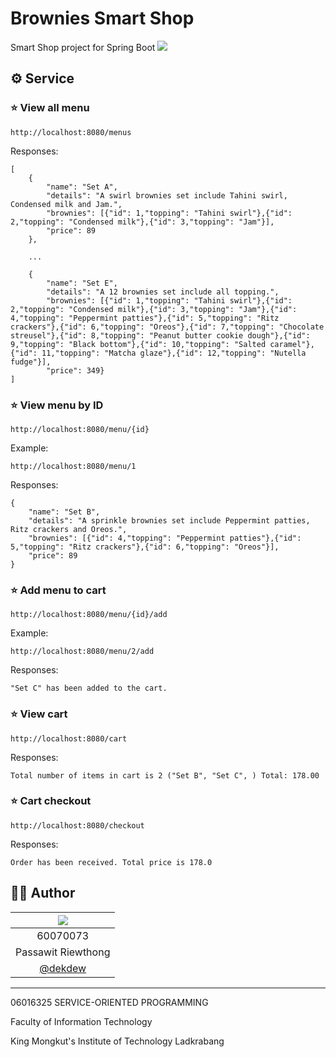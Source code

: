 
# Brownies Smart Shop
Smart Shop project for Spring Boot
![](https://user-images.githubusercontent.com/32861458/64203290-4a2b4000-cebd-11e9-8fe8-b626b2b58d9d.jpg)


## ⚙️ Service

### ⭐ View all menu

    http://localhost:8080/menus

Responses:

    [
	    {
		    "name": "Set A",
		    "details": "A swirl brownies set include Tahini swirl, Condensed milk and Jam.",
		    "brownies": [{"id": 1,"topping": "Tahini swirl"},{"id": 2,"topping": "Condensed milk"},{"id": 3,"topping": "Jam"}],
		    "price": 89
	    },
	    
	    ...
	    
	    {
		    "name": "Set E",
		    "details": "A 12 brownies set include all topping.",
		    "brownies": [{"id": 1,"topping": "Tahini swirl"},{"id": 2,"topping": "Condensed milk"},{"id": 3,"topping": "Jam"},{"id": 4,"topping": "Peppermint patties"},{"id": 5,"topping": "Ritz crackers"},{"id": 6,"topping": "Oreos"},{"id": 7,"topping": "Chocolate streusel"},{"id": 8,"topping": "Peanut butter cookie dough"},{"id": 9,"topping": "Black bottom"},{"id": 10,"topping": "Salted caramel"},{"id": 11,"topping": "Matcha glaze"},{"id": 12,"topping": "Nutella fudge"}],
		    "price": 349}
    ]

### ⭐ View menu by ID

    http://localhost:8080/menu/{id}

Example:

    http://localhost:8080/menu/1

Responses:

    {
	    "name": "Set B",
	    "details": "A sprinkle brownies set include Peppermint patties, Ritz crackers and Oreos.",
	    "brownies": [{"id": 4,"topping": "Peppermint patties"},{"id": 5,"topping": "Ritz crackers"},{"id": 6,"topping": "Oreos"}],
	    "price": 89
    }

### ⭐ Add menu to cart

    http://localhost:8080/menu/{id}/add

Example:

    http://localhost:8080/menu/2/add

Responses:

    "Set C" has been added to the cart.

### ⭐ View cart

    http://localhost:8080/cart

Responses:

    Total number of items in cart is 2 ("Set B", "Set C", ) Total: 178.00

### ⭐ Cart checkout

    http://localhost:8080/checkout

Responses:

    Order has been received. Total price is 178.0


## 👨‍💻 Author
|![](https://avatars3.githubusercontent.com/u/32861458?s=150&v=4)|
|:-:|
|60070073|
|Passawit Riewthong|
|[@dekdew](https://github.com/dekdew)|

---
06016325 SERVICE-ORIENTED PROGRAMMING

Faculty of Information Technology

King Mongkut's Institute of Technology Ladkrabang

